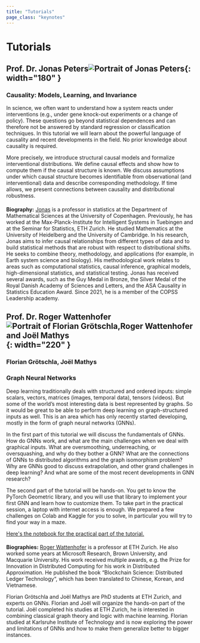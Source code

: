 ```yaml
---
title: "Tutorials"
page_class: "keynotes"
---
```


# Tutorials 
<p><a id="tutorial1"></a></p>

## Prof. Dr. Jonas Peters![Portrait of Jonas Peters](/images/tutorials/jonas_martin_peters_2.png){: width="180" }
### **Causality: Models, Learning, and Invariance**

In science, we often want to understand how a system reacts under interventions (e.g., under gene knock-out experiments or a change of policy). These questions go beyond statistical dependences and can therefore not be answered by standard regression or classification techniques. In this tutorial we will learn about the powerful language 
of causality and recent developments in the field. No prior knowledge about causality is required.

More precisely, we introduce structural causal models and formalize interventional distributions. We define causal effects and show how to compute them if the causal structure is known. We discuss assumptions under which causal structure becomes identifiable from observational (and interventional) data and describe corresponding methodology. If time allows, we present connections between causality and distributional robustness.

#### 

**Biography:** [Jonas](http://web.math.ku.dk/~peters/) is a professor in statistics at the Department of Mathematical Sciences at the University of Copenhagen. Previously, he has worked at the Max-Planck-Institute for Intelligent Systems in Tuebingen and at the Seminar for Statistics, ETH Zurich. He studied Mathematics at the University of Heidelberg and the University of Cambridge. In his 
research, Jonas aims to infer causal relationships from different types of data and to build statistical methods that are robust with respect to distributional shifts. He seeks to combine theory, methodology, and applications (for example, in Earth system science and biology). His methodological work relates to areas such as computational statistics, 
causal inference, graphical models, high-dimensional statistics, and statistical testing. Jonas has received several awards, such as the Guy Medal in Bronze, the Silver Medal of the Royal Danish Academy of Sciences and Letters, and the ASA Causality in Statistics Education Award. Since 2021, he is a member of the COPSS Leadership academy.

<p><a id="tutorial2"></a></p>

## Prof. Dr. Roger Wattenhofer ![Portrait of Florian Grötschla,Roger Wattenhofer and Joël Mathys ](/images/tutorials/roger_joel_florian.jpg){: width="220" } 
### Florian Grötschla, Joël Mathys

### **Graph Neural Networks**

Deep learning traditionally deals with structured and ordered inputs: simple scalars, vectors, matrices (images, temporal data), tensors (videos). But some of the world’s most interesting data is best represented by graphs. So it would be great to be able to perform deep learning on graph-structured inputs as well. This is an area which has only recently started developing, mostly in the form of graph neural networks (GNNs). 

In the first part of this tutorial we will discuss the fundamentals of GNNs. How do GNNs work, and what are the main challenges when we deal with graphical inputs. What are oversmoothing, underreaching, or oversquashing, and why do they bother a GNN? What are the connections of GNNs to distributed algorithms and the graph isomorphism problem? Why are GNNs good to discuss extrapolation, and other grand challenges in deep learning? And what are some of the most recent developments in GNN research?

The second part of the tutorial will be hands-on. You get to know the PyTorch Geometric library, and you will use that library to implement your first GNN and learn how to customize them. To take part in the practical session, a laptop with internet access is enough. We prepared a few challenges on Colab and Kaggle for you to solve, in particular you will try to find your way in a maze. 

[Here's the notebook for the practical part of the tutorial.](https://colab.research.google.com/drive/1k7etoNBuAVpInNafAId-zcW1H8Ih6FMw?usp=sharing)

#### 


**Biographies:** [Roger Wattenhofer](https://disco.ethz.ch/members/wroger) is a professor at ETH Zurich. He also worked some years at Microsoft Research, Brown University, and Macquarie University. His work received multiple awards, e.g. the Prize for Innovation in Distributed Computing for his work in Distributed Approximation. He published the book “Blockchain Science: Distributed Ledger Technology“, which has been translated to Chinese, Korean, and Vietnamese.

Florian Grötschla and Joël Mathys are PhD students at ETH Zurich, and experts on GNNs. Florian and Joël will organize the hands-on part of the tutorial. Joël completed his studies at ETH Zurich, he is interested in combining classical graph theory and logic with machine learning. Florian studied at Karlsruhe Institute of Technology and is now exploring the power and limitations of GNNs and how to make them generalize better to bigger instances.